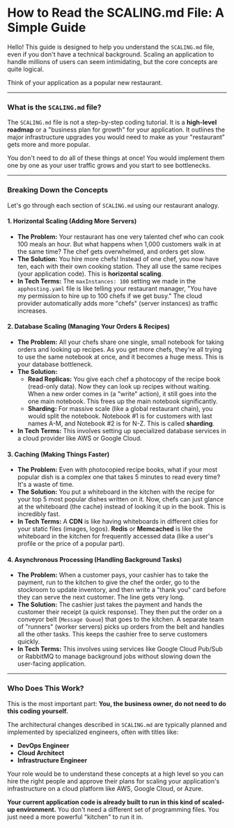 <!-- Edited -->
# How to Read the SCALING.md File: A Simple Guide

Hello! This guide is designed to help you understand the `SCALING.md` file, even if you don't have a technical background. Scaling an application to handle millions of users can seem intimidating, but the core concepts are quite logical.

Think of your application as a popular new restaurant.

---

### **What is the `SCALING.md` file?**

The `SCALING.md` file is not a step-by-step coding tutorial. It is a **high-level roadmap** or a "business plan for growth" for your application. It outlines the major infrastructure upgrades you would need to make as your "restaurant" gets more and more popular.

You don't need to do all of these things at once! You would implement them one by one as your user traffic grows and you start to see bottlenecks.

---

### **Breaking Down the Concepts**

Let's go through each section of `SCALING.md` using our restaurant analogy.

#### **1. Horizontal Scaling (Adding More Servers)**

*   **The Problem:** Your restaurant has one very talented chef who can cook 100 meals an hour. But what happens when 1,000 customers walk in at the same time? The chef gets overwhelmed, and orders get slow.
*   **The Solution:** You hire more chefs! Instead of one chef, you now have ten, each with their own cooking station. They all use the same recipes (your application code). This is **horizontal scaling**.
*   **In Tech Terms:** The `maxInstances: 100` setting we made in the `apphosting.yaml` file is like telling your restaurant manager, "You have my permission to hire up to 100 chefs if we get busy." The cloud provider automatically adds more "chefs" (server instances) as traffic increases.

#### **2. Database Scaling (Managing Your Orders & Recipes)**

*   **The Problem:** All your chefs share one single, small notebook for taking orders and looking up recipes. As you get more chefs, they're all trying to use the same notebook at once, and it becomes a huge mess. This is your database bottleneck.
*   **The Solution:**
    *   **Read Replicas:** You give each chef a photocopy of the recipe book (read-only data). Now they can look up recipes without waiting. When a new order comes in (a "write" action), it still goes into the one main notebook. This frees up the main notebook significantly.
    *   **Sharding:** For massive scale (like a global restaurant chain), you would split the notebook. Notebook #1 is for customers with last names A-M, and Notebook #2 is for N-Z. This is called **sharding**.
*   **In Tech Terms:** This involves setting up specialized database services in a cloud provider like AWS or Google Cloud.

#### **3. Caching (Making Things Faster)**

*   **The Problem:** Even with photocopied recipe books, what if your most popular dish is a complex one that takes 5 minutes to read every time? It's a waste of time.
*   **The Solution:** You put a whiteboard in the kitchen with the recipe for your top 5 most popular dishes written on it. Now, chefs can just glance at the whiteboard (the cache) instead of looking it up in the book. This is incredibly fast.
*   **In Tech Terms:** A **CDN** is like having whiteboards in different cities for your static files (images, logos). **Redis** or **Memcached** is like the whiteboard in the kitchen for frequently accessed data (like a user's profile or the price of a popular part).

#### **4. Asynchronous Processing (Handling Background Tasks)**

*   **The Problem:** When a customer pays, your cashier has to take the payment, run to the kitchen to give the chef the order, go to the stockroom to update inventory, and then write a "thank you" card before they can serve the next customer. The line gets very long.
*   **The Solution:** The cashier just takes the payment and hands the customer their receipt (a quick response). They then put the order on a conveyor belt (`Message Queue`) that goes to the kitchen. A separate team of "runners" (worker servers) picks up orders from the belt and handles all the other tasks. This keeps the cashier free to serve customers quickly.
*   **In Tech Terms:** This involves using services like Google Cloud Pub/Sub or RabbitMQ to manage background jobs without slowing down the user-facing application.

---

### **Who Does This Work?**

This is the most important part: **You, the business owner, do not need to do this coding yourself.**

The architectural changes described in `SCALING.md` are typically planned and implemented by specialized engineers, often with titles like:

*   **DevOps Engineer**
*   **Cloud Architect**
*   **Infrastructure Engineer**

Your role would be to understand these concepts at a high level so you can hire the right people and approve their plans for scaling your application's infrastructure on a cloud platform like AWS, Google Cloud, or Azure.

**Your current application code is already built to run in this kind of scaled-up environment.** You don't need a different set of programming files. You just need a more powerful "kitchen" to run it in.
